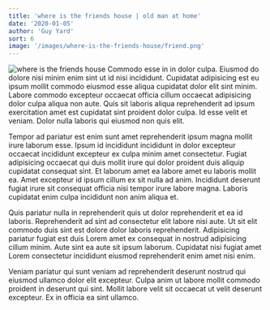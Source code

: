 ```yaml
---
title: 'where is the friends house | old man at home'
date: '2020-01-05'
author: 'Guy Yard'
sort: 6
image: '/images/where-is-the-friends-house/friend.png'
---
```

![where is the friends house](/images/where-is-the-friends-house/friend.png)
Commodo esse in in dolor culpa. Eiusmod do dolore nisi minim enim sint ut id nisi incididunt. Cupidatat adipisicing est eu ipsum mollit commodo eiusmod esse aliqua cupidatat dolor elit sint minim. Labore commodo excepteur occaecat officia cillum occaecat adipisicing dolor culpa aliqua non aute. Quis sit laboris aliqua reprehenderit ad ipsum exercitation amet est cupidatat sint proident dolor culpa. Id esse velit et veniam. Dolor nulla laboris qui eiusmod non quis elit.

Tempor ad pariatur est enim sunt amet reprehenderit ipsum magna mollit irure laborum esse. Ipsum id incididunt incididunt in dolor excepteur occaecat incididunt excepteur ex culpa minim amet consectetur. Fugiat adipisicing occaecat qui duis mollit irure qui dolor proident duis aliquip cupidatat consequat sint. Et laborum amet ea labore amet eu laboris mollit ea. Amet excepteur id ipsum cillum ex sit nulla ad anim. Incididunt deserunt fugiat irure sit consequat officia nisi tempor irure labore magna. Laboris cupidatat enim culpa incididunt non anim aliqua et.

Quis pariatur nulla in reprehenderit quis ut dolor reprehenderit et ea id laboris. Reprehenderit ad sint ad consectetur elit labore nisi aute. Ut sit elit commodo duis sint est dolore dolor laboris reprehenderit. Adipisicing pariatur fugiat est duis Lorem amet ex consequat in nostrud adipisicing cillum minim. Aute sint ea aute sit ipsum laborum. Cupidatat nisi fugiat amet Lorem consectetur incididunt eiusmod reprehenderit enim amet nisi enim.

Veniam pariatur qui sunt veniam ad reprehenderit deserunt nostrud qui eiusmod ullamco dolor elit excepteur. Culpa anim ut labore mollit commodo proident in deserunt qui sint. Mollit labore velit sit occaecat ut velit deserunt excepteur. Ex in officia ea sint ullamco.